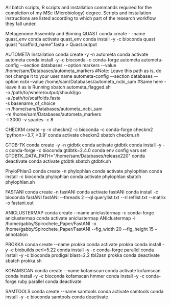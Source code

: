 All batch scripts, R scripts and installation commands required for the completion of my MSc (Microbiology) degree.
Scripts and installation instructions are listed according to which part of the research workflow they fall under.

Metagenome Assembly and Binning
QUAST
  conda create - -name quast_env
	conda activate quast_env
	conda install -y -c bioconda quast
  quast “scaffold_name”.fasta > Quast.output

AUTOMETA
	Installation
  conda create -y -n autometa
  conda activate autometa
  conda install -y -c bioconda -c conda-forge autometa
  autometa-config --section databases --option markers --value /home/sam/Databases/autometa_markers #Note: Leave this path as is, do not change it to your user name
  autometa-config --section databases --option ncbi –value /home/sam/Databases/autometa_ncbi_sam #Same here - leave it as is
  Running
  sbatch autometa_flagged.sh \
  -o /path/to/where/output/should/go \
  -a /path/to/scaffolds.fasta \
  -s basename_of_choice \
  -n /home/sam/Databases/autometa_ncbi_sam \
  -m /home/sam/Databases/autometa_markers \
  -l 3000 -v spades -c 8

CHECKM
	create -y -n checkm2 -c bioconda -c conda-forge checkm2 'python>=3.7, <3.9'
	conda activate checkm2
	sbatch checkm.sh
	
GTDB-TK
  conda create -y -n gtdbtk
  conda activate gtdbtk
  conda install -y -c conda-forge -c bioconda gtdbtk=2.4.0
  conda env config vars set GTDBTK_DATA_PATH="/home/sam/Databases/release220"
  conda deactivate
  conda activate gtdbtk
  sbatch gtdbtk.sh

PhyloPhlan3
	conda create -n phylophlan
conda activate phylophlan
conda install -c bioconda phylophlan
	conda activate phylophlan
	sbatch phylophlan.sh

FASTANI
	conda create -n fastANI
  conda activate fastANI
  conda install -c bioconda fastANI
	fastANI --threads 2 --ql querylist.txt --rl reflist.txt --matrix -o fastani.out

ANICLUSTERMAP
	conda create --name aniclustermap -c conda-forge aniclustermap
  conda activate aniclustermap ANIclustermap -i /home/gabby/Spirochete_Paper/FastANI -o /home/gabby/Spirochete_Paper/FastANI --fig_width 20 --fig_height 15 –annotation


PROKKA
	conda create --name prokka
  conda activate prokka
  conda install -y -c biobuilds perl=5.22
  conda install -y -c conda-forge parallel
  conda install -y -c bioconda prodigal blast=2.2 tbl2asn prokka
  conda deactivate
  sbatch prokka.sh

KOFAMSCAN
  conda create --name kofamscan
  conda activate kofamscan 
  conda install -y -c bioconda kofamscan hmmer
  conda install -y -c conda-forge ruby parallel
  conda deactivate

SAMTOOLS
  conda create --name samtools
  conda activate samtools
  conda install -y -c bioconda samtools
  conda deactivate



	
